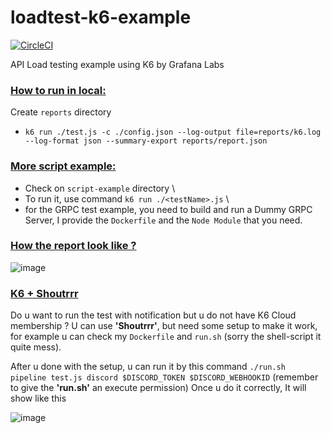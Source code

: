 # loadtest-k6-example
[![CircleCI](https://circleci.com/gh/lynix28/loadtest-k6-example/tree/master.svg?style=shield)](https://circleci.com/gh/lynix28/loadtest-k6-example/tree/master)

API Load testing example using K6 by Grafana Labs

<h3><ins>How to run in local:</h3>

Create `reports` directory
- `k6 run ./test.js -c ./config.json --log-output file=reports/k6.log --log-format json --summary-export reports/report.json`

<h3><ins>More script example:</h3>

- Check on `script-example` directory \
- To run it, use command `k6 run ./<testName>.js` \
- for the GRPC test example, you need to build and run a Dummy GRPC Server, I provide the `Dockerfile` and the `Node Module` that you need.

<h3><ins>How the report look like ?</h3>
 
![image](https://github.com/lynix28/loadtest-k6-example/assets/102797648/1ad6ba36-a08e-4c55-ab50-dc7670aeb0b0)

 <h3><ins>K6 + Shoutrrr</h3> 

Do u want to run the test with notification but u do not have K6 Cloud membership ?
U can use **'Shoutrrr'**, but need some setup to make it work, for example u can check my `Dockerfile` and `run.sh` (sorry the shell-script it quite mess).

After u done with the setup, u can run it by this command
`./run.sh pipeline test.js discord $DISCORD_TOKEN $DISCORD_WEBHOOKID` (remember to give the **'run.sh'** an execute permission)
Once u do it correctly, It will show like this

![image](https://github.com/lynix28/loadtest-k6-example/assets/102797648/9fda6ea8-9bb4-4366-bf52-0b664a225764)
